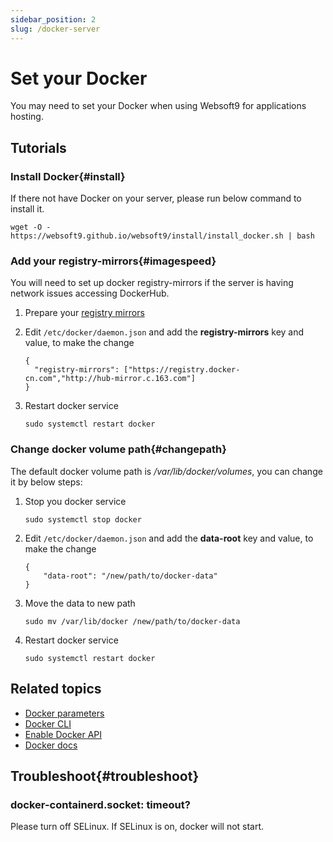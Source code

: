 ```yaml
---
sidebar_position: 2
slug: /docker-server
---
```


# Set your Docker

You may need to set your Docker when using Websoft9 for applications hosting.     

## Tutorials


### Install Docker{#install}

If there not have Docker on your server, please run below command to install it.

```
wget -O - https://websoft9.github.io/websoft9/install/install_docker.sh | bash
```

### Add your registry-mirrors{#imagespeed}

You will need to set up docker registry-mirrors if the server is having network issues accessing DockerHub.  

1. Prepare your [registry mirrors](./software-repos#docker)

2. Edit `/etc/docker/daemon.json` and add the **registry-mirrors** key and value, to make the change
    ```
    {
      "registry-mirrors": ["https://registry.docker-cn.com","http://hub-mirror.c.163.com"]
    }
    ```

3. Restart docker service
   ```
   sudo systemctl restart docker
   ```

### Change docker volume path{#changepath}

The default docker volume path is */var/lib/docker/volumes*, you can change it by below steps:

1. Stop you docker service
   ```
   sudo systemctl stop docker
   ```

2. Edit `/etc/docker/daemon.json` and add the **data-root** key and value, to make the change
    ```
    {
        "data-root": "/new/path/to/docker-data"
    }
    ```
3. Move the data to new path
   ```
   sudo mv /var/lib/docker /new/path/to/docker-data
   ```

4. Restart docker service
   ```
   sudo systemctl restart docker
   ```

## Related topics

- [Docker parameters](./parameter#path)
- [Docker CLI](./parameter#cmd)
- [Enable Docker API](https://docs.docker.com/reference/cli/dockerd/#daemon-socket-option)
- [Docker docs](https://docs.docker.com/)

## Troubleshoot{#troubleshoot}

### docker-containerd.socket: timeout?

Please turn off SELinux. If SELinux is on, docker will not start.    


